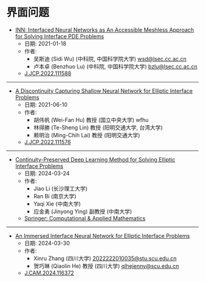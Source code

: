 # 界面问题

- [INN: Interfaced Neural Networks as An Accessible Meshless Approach for Solving Interface PDE Problems](2021.01.18_INN.md)
  - 日期: 2021-01-18
  - 作者:
    - 吴斯迪 (Sidi Wu) (中科院, 中国科学院大学) wsd@lsec.cc.ac.cn
    - 卢本卓 (Benzhuo Lu) (中科院, 中国科学院大学) bzlu@lsec.cc.ac.cn
  - [J.JCP.2022.111588](https://doi.org/10.1016/j.jcp.2022.111588)
---
- [A Discontinuity Capturing Shallow Neural Network for Elliptic Interface Problems](2021.06.10_DCSNN.md)
  - 日期: 2021-06-10
  - 作者:
    - 胡伟帆 (Wei-Fan Hu) 教授 (国立中央大学) wfhu
    - 林得勝 (Te-Sheng Lin) 教授 (阳明交通大学, 台湾大学)
    - 赖明治 (Ming-Chih Lai) 教授 (阳明交通大学)
  - [J.JCP.2022.111576](https://doi.org/10.1016/j.jcp.2022.111576)
---
- [Continuity-Preserved Deep Learning Method for Solving Elliptic Interface Problems](2024.03.24_CPM_Theory.md)
  - 日期: 2024-03-24
  - 作者:
    - Jiao Li (长沙理工大学)
    - Ran Bi (南京大学)
    - Yaqi Xie (中南大学)
    - 应金勇 (Jinyong Ying) 副教授 (中南大学)
  - [Springer: Computational & Applied Mathematics](https://doi.org/10.1007/s40314-025-03090-5)
---
- [An Immersed Interface Neural Network for Elliptic Interface Problems](2024.03.30_IINN.md)
  - 日期: 2024-03-30
  - 作者:
    - Xinru Zhang (四川大学) 2022222010035@stu.scu.edu.cn
    - 贺巧琳 (Qiaolin He) 教授 (四川大学) qlhejenny@scu.edu.cn
  - [J.CAM.2024.116372](https://doi.org/10.1016/j.cam.2024.116372)
